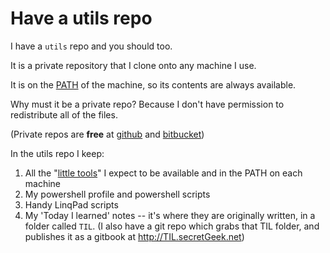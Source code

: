 # Have a utils repo

I have a `utils` repo and you should too.

It is a private repository that I clone onto any machine I use.

It is on the [PATH](../powershell/PATH.md) of the machine, so its contents are always available.

Why must it be a private repo? Because I don't have permission to redistribute all of the files.

(Private repos are **free** at [github](https://github.com) and [bitbucket](https://bitbucket.org))

In the utils repo I keep:

 1. All the "[little tools](list_of_tools.md)" I expect to be available and in the PATH on each machine
 2. My powershell profile and powershell scripts
 3. Handy LinqPad scripts
 3. My 'Today I learned' notes -- it's where they are originally written, in a folder called `TIL`.
    (I also have a git repo which grabs that TIL folder, and publishes it as a gitbook at http://TIL.secretGeek.net)






